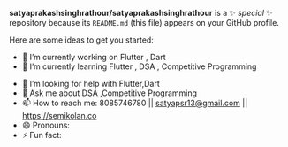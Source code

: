<!-- ### Hi there 👋 -->


**satyaprakashsinghrathour/satyaprakashsinghrathour** is a ✨ _special_ ✨ repository because its `README.md` (this file) appears on your GitHub profile.

Here are some ideas to get you started:


- 🔭 I’m currently working on  Flutter , Dart 
- 🌱 I’m currently learning  Flutter , DSA , Competitive Programming
<!-- - 👯 I’m looking to collaborate on ...! -->
- 🤔 I’m looking for help with  Flutter,Dart
- 💬 Ask me about  DSA ,Competitive Programming
- 📫 How to reach me:  8085746780 || satyapsr13@gmail.com || https://semikolan.co
- 😄 Pronouns: 
- ⚡ Fun fact: 

<!-- - 🔭 I’m currently working on ... Flutter  -->
<!-- - 🌱 I’m currently learning ...! -->
